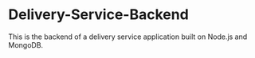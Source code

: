 # Delivery-Service-Backend
This is the backend of a delivery service application built on Node.js and MongoDB.
